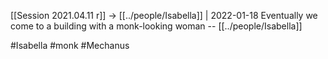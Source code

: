 ---
---

[[Session 2021.04.11 r]] -> [[../people/Isabella]] | 2022-01-18
Eventually we come to a building with a monk-looking woman -- [[../people/Isabella]]

#Isabella #monk #Mechanus 